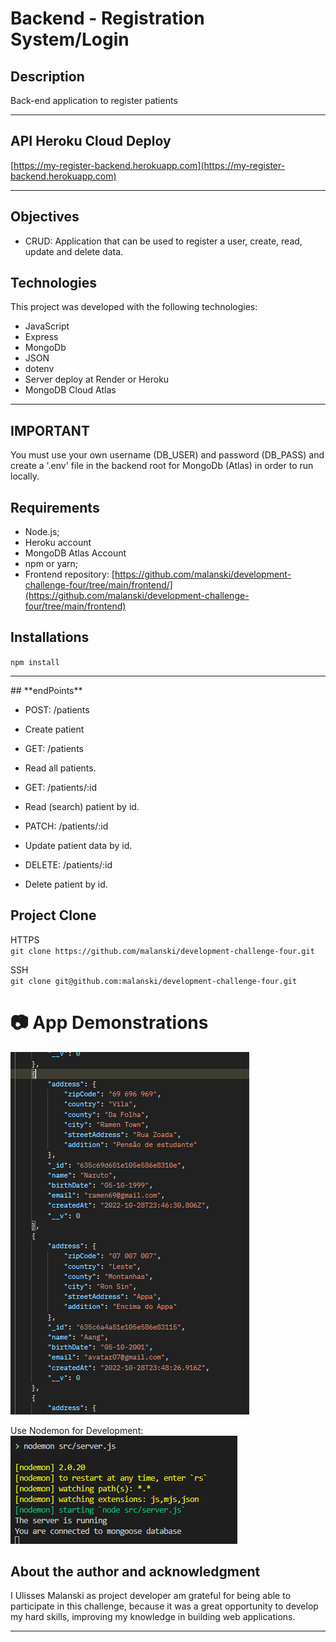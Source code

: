 # **Backend - Registration System/Login** 

## **Description**
Back-end application to register patients

<hr>

## **API Heroku Cloud Deploy**
[https://my-register-backend.herokuapp.com](https://my-register-backend.herokuapp.com)

<hr>

## **Objectives**
- CRUD: Application that can be used to register a user, create, read, update and delete data. 

## **Technologies**

This project was developed with the following technologies: 
- JavaScript 
- Express
- MongoDb
- JSON
- dotenv
- Server deploy at Render or Heroku 
- MongoDB Cloud Atlas

<hr>
  
## **IMPORTANT**  
You must use your own username (DB_USER) and password (DB_PASS) and create a '.env' file in the backend root for MongoDb (Atlas) in order to run locally.
  
## **Requirements**
- Node.js;
- Heroku account 
- MongoDB Atlas Account
- npm or yarn;
- Frontend repository: [https://github.com/malanski/development-challenge-four/tree/main/frontend/](https://github.com/malanski/development-challenge-four/tree/main/frontend)

## **Installations**
`npm install`
   
<hr>
## **endPoints**

- POST: /patients
 - Create patient
    
- GET: /patients
 - Read all patients.
    
- GET: /patients/:id
 - Read (search) patient by id.
     
- PATCH: /patients/:id
 - Update patient data by id.
  
- DELETE: /patients/:id
 - Delete patient by id.
   
## **Project Clone**
HTTPS  
`git clone https://github.com/malanski/development-challenge-four.git`
  
SSH  
`git clone git@github.com:malanski/development-challenge-four.git`
# 📷 App Demonstrations

<img src="../frontend/src/assets/images/patient-json.png" title="Postman user screenshot"/>
  
Use Nodemon for Development:  
<img src="../frontend/src/assets/images/backend-server.png" title="NodeJs server screenshot"/>
  
## **About the author and acknowledgment**
I Ulisses Malanski as project developer am grateful for being able to participate in this challenge, because it was a great opportunity to develop my hard skills, improving my knowledge in building web applications.

<hr>
